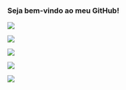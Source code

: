 ### Seja bem-vindo ao meu GitHub!

![](https://img.shields.io/badge/Sistema%20Operacional-Windows-blue?style=for-the-badge&logo=windows)

![](https://img.shields.io/badge/IDE-Visual%20Studio-blue?style=for-the-badge&logo=visualstudio)

![](https://img.shields.io/badge/Linguagem-C%23-blue?style=for-the-badge&logo=csharp)

![](https://img.shields.io/badge/Plataforma-.NET-blue?style=for-the-badge&logo=dotnet)

![](https://img.shields.io/badge/DBMS-MySQL-blue?style=for-the-badge&logo=mysql)
